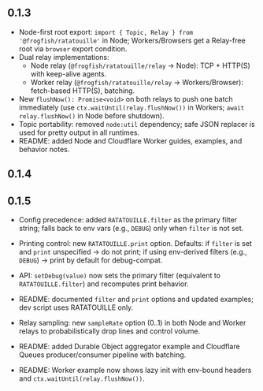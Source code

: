 ## 0.1.3

- Node-first root export: `import { Topic, Relay } from '@frogfish/ratatouille'` in Node; Workers/Browsers get a Relay-free root via `browser` export condition.
- Dual relay implementations:
  - Node relay (`@frogfish/ratatouille/relay` → Node): TCP + HTTP(S) with keep-alive agents.
  - Worker relay (`@frogfish/ratatouille/relay` → Workers/Browser): fetch-based HTTP(S), batching.
- New `flushNow(): Promise<void>` on both relays to push one batch immediately (use `ctx.waitUntil(relay.flushNow())` in Workers; `await relay.flushNow()` in Node before shutdown).
- Topic portability: removed `node:util` dependency; safe JSON replacer is used for pretty output in all runtimes.
- README: added Node and Cloudflare Worker guides, examples, and behavior notes.

## 0.1.4

## 0.1.5

- Config precedence: added `RATATOUILLE.filter` as the primary filter string; falls back to env vars (e.g., `DEBUG`) only when `filter` is not set.
- Printing control: new `RATATOUILLE.print` option. Defaults: if `filter` is set and `print` unspecified → do not print; if using env-derived filters (e.g., `DEBUG`) → print by default for debug-compat.
- API: `setDebug(value)` now sets the primary filter (equivalent to `RATATOUILLE.filter`) and recomputes print behavior.
- README: documented `filter` and `print` options and updated examples; dev script uses RATATOUILLE only.

- Relay sampling: new `sampleRate` option (0..1) in both Node and Worker relays to probabilistically drop lines and control volume.
- README: added Durable Object aggregator example and Cloudflare Queues producer/consumer pipeline with batching.
- README: Worker example now shows lazy init with env-bound headers and `ctx.waitUntil(relay.flushNow())`.
